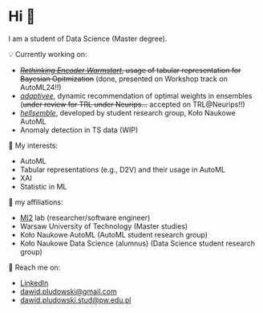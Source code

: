 # Hi 👋

I am a student of Data Science (Master degree).

💡 Currently working on: 
* ~~[*Rethinking Encoder Warmstart*](https://github.com/azoz01/rethinking_encoder_warmstart), usage of tabular representation for Bayesian Opitmization~~ (done, presented on Workshop track on AutoML24!!)
* [*adaptivee*](https://github.com/DawidPludowski/adaptivee), dynamic recommendation of optimal weights in ensembles (~~under review for TRL under Neurips...~~ accepted on TRL@Neurips!!)
* [*hellsemble*](https://github.com/KN-Modelowania-Matematycznego/hellsemble), developed by student research group, Koło Naukowe AutoML
* Anomaly detection in TS data (WIP)

📔 My interests:

* AutoML
* Tabular representations (e.g., D2V) and their usage in AutoML
* XAI
* Statistic in ML

👥 my affiliations:
* [MI2](https://www.mi2.ai/) lab (researcher/software engineer)
* Warsaw University of Technology (Master studies)
* Koło Naukowe AutoML (AutoML student research group)
* Koło Naukowe Data Science (alumnus) (Data Science student research group)

📣 Reach me on:

* [LinkedIn](https://www.linkedin.com/in/dawid-p%C5%82udowski-2a2303256/)
* [dawid.pludowski@gmail.com](dawid.pludowski@gmail.com)
* [dawid.pludowski.stud@pw.edu.pl](dawid.pludowski.stud@pw.edu.pl)
